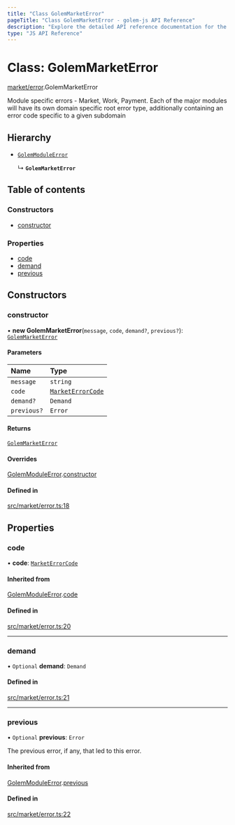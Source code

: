 ```yaml
---
title: "Class GolemMarketError"
pageTitle: "Class GolemMarketError - golem-js API Reference"
description: "Explore the detailed API reference documentation for the Class GolemMarketError within the golem-js SDK for the Golem Network."
type: "JS API Reference"
---
```

# Class: GolemMarketError

[market/error](../modules/market_error).GolemMarketError

Module specific errors - Market, Work, Payment.
Each of the major modules will have its own domain specific root error type,
additionally containing an error code specific to a given subdomain

## Hierarchy

- [`GolemModuleError`](error_golem_error.GolemModuleError)

  ↳ **`GolemMarketError`**

## Table of contents

### Constructors

- [constructor](market_error.GolemMarketError#constructor)

### Properties

- [code](market_error.GolemMarketError#code)
- [demand](market_error.GolemMarketError#demand)
- [previous](market_error.GolemMarketError#previous)

## Constructors

### constructor

• **new GolemMarketError**(`message`, `code`, `demand?`, `previous?`): [`GolemMarketError`](market_error.GolemMarketError)

#### Parameters

| Name | Type |
| :------ | :------ |
| `message` | `string` |
| `code` | [`MarketErrorCode`](../enums/market_error.MarketErrorCode) |
| `demand?` | `Demand` |
| `previous?` | `Error` |

#### Returns

[`GolemMarketError`](market_error.GolemMarketError)

#### Overrides

[GolemModuleError](error_golem_error.GolemModuleError).[constructor](error_golem_error.GolemModuleError#constructor)

#### Defined in

[src/market/error.ts:18](https://github.com/golemfactory/golem-js/blob/7cee55b/src/market/error.ts#L18)

## Properties

### code

• **code**: [`MarketErrorCode`](../enums/market_error.MarketErrorCode)

#### Inherited from

[GolemModuleError](error_golem_error.GolemModuleError).[code](error_golem_error.GolemModuleError#code)

#### Defined in

[src/market/error.ts:20](https://github.com/golemfactory/golem-js/blob/7cee55b/src/market/error.ts#L20)

___

### demand

• `Optional` **demand**: `Demand`

#### Defined in

[src/market/error.ts:21](https://github.com/golemfactory/golem-js/blob/7cee55b/src/market/error.ts#L21)

___

### previous

• `Optional` **previous**: `Error`

The previous error, if any, that led to this error.

#### Inherited from

[GolemModuleError](error_golem_error.GolemModuleError).[previous](error_golem_error.GolemModuleError#previous)

#### Defined in

[src/market/error.ts:22](https://github.com/golemfactory/golem-js/blob/7cee55b/src/market/error.ts#L22)

